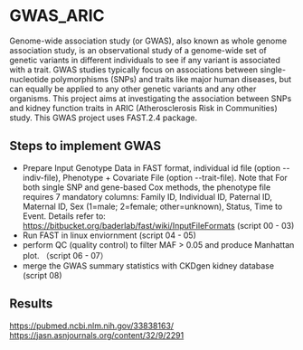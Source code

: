 # GWAS_ARIC
Genome-wide association study (or GWAS), also known as whole genome association study, is an observational study of a genome-wide set of genetic variants in 
different individuals to see if any variant is associated with a trait. GWAS studies typically focus on associations between single-nucleotide polymorphisms (SNPs)
and traits like major human diseases, but can equally be applied to any other genetic variants and any other organisms. This project aims at investigating the association 
between SNPs and kidney function traits in ARIC (Atherosclerosis Risk in Communities) study. This GWAS project uses FAST.2.4 package. 

## Steps to implement GWAS
 - Prepare Input Genotype Data in FAST format, individual id file (option --indiv-file), Phenotype + Covariate File (option --trait-file). Note that For both single SNP and gene-based Cox methods, the phenotype 
 file requires 7 mandatory columns: Family ID, Individual ID, Paternal ID, Maternal ID, Sex (1=male; 2=female; other=unknown), Status, Time to Event. Details refer to: 
 https://bitbucket.org/baderlab/fast/wiki/InputFileFormats (script 00 - 03)
 - Run FAST in linux enviornment (script 04 - 05)
 - perform QC (quality control) to filter MAF > 0.05 and produce Manhattan plot. （script 06 - 07）
 - merge the GWAS summary statistics with CKDgen kidney database (script 08)
 
 ## Results 
 https://pubmed.ncbi.nlm.nih.gov/33838163/
 https://jasn.asnjournals.org/content/32/9/2291
 
